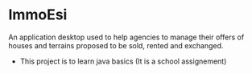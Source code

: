 # ImmoEsi
An application desktop used to help agencies to manage their offers of houses and terrains proposed to be sold, rented and exchanged.

- This project is to learn java basics (It is a school assignement) 
